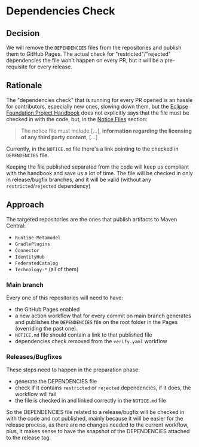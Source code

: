 # Dependencies Check

## Decision

We will remove the `DEPENDENCIES` files from the repositories and publish them to GitHub Pages.
The actual check for "restricted"/"rejected" dependencies the file won't happen on every PR, but it will be a 
pre-requisite for every release.

## Rationale

The "dependencies check" that is running for every PR opened is an hassle for contributors, especially new ones, slowing
down them, but the [Eclipse Foundation Project Handbook](https://www.eclipse.org/projects/handbook) does not explicitly
says that the file must be checked in with the code, but, in the [Notice Files](https://www.eclipse.org/projects/handbook/#legaldoc-notice)
section:
> The notice file must include [...], **information regarding the licensing of any third party content**, [...]

Currently, in the `NOTICE.md` file there's a link pointing to the checked in `DEPENDENCIES` file.

Keeping the file published separated from the code will keep us compliant with the handbook and save us a lot of time.
The file will be checked in only in release/bugfix branches, and it will be valid (without any `restricted`/`rejected`
dependency)

## Approach

The targeted repositories are the ones that publish artifacts to Maven Central:
- `Runtime-Metamodel`
- `GradlePlugins`
- `Connector`
- `IdentityHub`
- `FederatedCatalog`
- `Technology-*` (all of them)

### Main branch

Every one of this repositories will need to have: 
- the GitHub Pages enabled
- a new action workflow that for every commit on main branch generates and publishes the `DEPENDENCIES` file on the root
  folder in the Pages (overriding the past one).
- `NOTICE.md` file should contain a link to that published file
- dependencies check removed from the `verify.yaml` workflow

### Releases/Bugfixes

These steps need to happen in the preparation phase:
- generate the DEPENDENCIES file
- check if it contains `restricted` or `rejected` dependencies, if it does, the workflow will fail
- the file is checked in and linked correctly in the `NOTICE.md` file

So the DEPENDENCIES file related to a release/bugfix will be checked in with the code and not published, mainly because
it will be easier for the release process, as there are no changes needed to the current workflow, plus, it makes sense
to have the snapshot of the DEPENDENCIES attached to the release tag.
